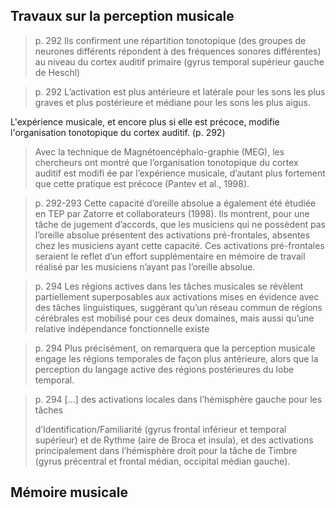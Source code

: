 ## Travaux sur la perception musicale 

> p. 292
> Ils confirment une répartition tonotopique (des groupes de neurones différents répondent à des fréquences sonores différentes) au niveau du cortex auditif primaire (gyrus temporal  supérieur gauche de Heschl)

> p. 292
> L’activation est plus antérieure et latérale pour les sons les plus graves et plus postérieure et médiane pour les sons les plus aigus.

L'expérience musicale, et encore plus si elle est précoce, modifie l'organisation tonotopique du cortex auditif. (p. 292)
> Avec la technique de Magnétoencéphalo-graphie (MEG), les chercheurs ont montré que l’organisation tonotopique du cortex auditif est modifi ée par l’expérience musicale, d’autant plus fortement que cette pratique est précoce (Pantev et al., 1998).

> p. 292-293
> Cette capacité d’oreille absolue a également été étudiée en TEP par Zatorre et collaborateurs (1998). Ils montrent, pour une tâche de jugement d’accords, que les musiciens qui ne possèdent pas l’oreille absolue présentent des activations pré-frontales, absentes chez les  musiciens ayant cette capacité. Ces activations pré-frontales seraient le reflet d’un effort supplémentaire en mémoire de travail réalisé par les musiciens n’ayant pas l’oreille absolue.

> p. 294
> Les régions actives dans les tâches musicales se révèlent partiellement superposables aux activations mises en évidence avec des tâches linguistiques, suggérant qu’un réseau commun de régions cérébrales est mobilisé pour ces deux domaines, mais aussi qu’une relative indépendance fonctionnelle existe

> p. 294
> Plus précisément, on remarquera que la perception musicale engage les régions temporales de façon plus antérieure, alors que la perception du langage active des régions postérieures du lobe temporal.

> p. 294
> [...] des activations locales dans l’hémisphère gauche pour les tâches 
> 
> d’Identification/Familiarité (gyrus frontal inférieur et temporal supérieur) et de Rythme (aire de Broca et insula), et des activations principalement dans l’hémisphère droit pour la tâche de Timbre (gyrus précentral et frontal médian, occipital médian gauche).

## Mémoire musicale 

